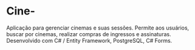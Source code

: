 # Cine-
Aplicação para gerenciar cinemas e suas sessões. Permite aos usuários, buscar por cinemas, realizar compras de ingressos e assinaturas. Desenvolvido com C# / Entity Framework, PostgreSQL, C# Forms.
